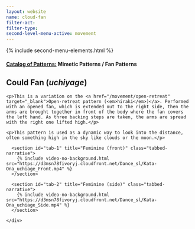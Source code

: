 ```yaml
---
layout: website
name: cloud-fan
filter-act:
filter-type:
second-level-menu-active: movement
---
```

{% include second-menu-elements.html %}

<main class="page-content">
  <div class="text-container">
    <h4><a href="/movement/">Catalog of Patterns:</a> Mimetic Patterns / Fan Patterns</h4>
    <h2>Could Fan (<em>uchiyage</em>)</h2>

    <p>This is a variation on the <a href="/movement/open-retreat" target="_blank">Open-retreat pattern (<em>hiraki</em>)</a>. Performed with an opened fan, which is extended out to the right side, then the arms are brought together in front of the body where the fan covers the left hand. As three backing steps are taken, the arms are spread with the right one lifted high.</p>

    <p>This pattern is used as a dynamic way to look into the distance, often something high in the sky like clouds or the moon.</p>


  </div>

<div class="tabs-container">
  <div class="tabs-container__links">
    <div class="wrapper">
      <div id="tabs"></div>
    </div>
  </div>
  <div class="tabs-container__content">
    <div class="wrapper">

      <section id="tab-1" title="Feminine (front)" class="tabbed-narrative">
        {% include video-no-background.html src="https://d3msn78fivoryj.cloudfront.net/Dance_sl/Kata-Ona_uchiage_Front.mp4" %}
      </section>

      <section id="tab-2" title="Feminine (side)" class="tabbed-narrative">
        {% include video-no-background.html src="https://d3msn78fivoryj.cloudfront.net/Dance_sl/Kata-Ona_uchiage_Side.mp4" %}
      </section>

    </div>
  </div>
</div>
</main>
